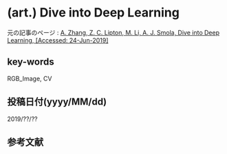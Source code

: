 # (art.) Dive into Deep Learning

元の記事のページ : [A. Zhang, Z. C. Lipton, M. Li, A. J. Smola, Dive into Deep Learning, [Accessed: 24-Jun-2019]](https://www.d2l.ai/)

## key-words
RGB_Image, CV

## 投稿日付(yyyy/MM/dd)
2019/??/??

## 参考文献
